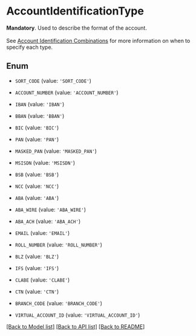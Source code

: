 # AccountIdentificationType

__Mandatory__. Used to describe the format of the account.<br><br> See [Account Identification Combinations](https://docs.yapily.com/pages/key-concepts/payments/payment-execution/intro-to-payment-execution/#account-identifications-combinations) for more information on when to specify each type.

## Enum

* `SORT_CODE` (value: `'SORT_CODE'`)

* `ACCOUNT_NUMBER` (value: `'ACCOUNT_NUMBER'`)

* `IBAN` (value: `'IBAN'`)

* `BBAN` (value: `'BBAN'`)

* `BIC` (value: `'BIC'`)

* `PAN` (value: `'PAN'`)

* `MASKED_PAN` (value: `'MASKED_PAN'`)

* `MSISDN` (value: `'MSISDN'`)

* `BSB` (value: `'BSB'`)

* `NCC` (value: `'NCC'`)

* `ABA` (value: `'ABA'`)

* `ABA_WIRE` (value: `'ABA_WIRE'`)

* `ABA_ACH` (value: `'ABA_ACH'`)

* `EMAIL` (value: `'EMAIL'`)

* `ROLL_NUMBER` (value: `'ROLL_NUMBER'`)

* `BLZ` (value: `'BLZ'`)

* `IFS` (value: `'IFS'`)

* `CLABE` (value: `'CLABE'`)

* `CTN` (value: `'CTN'`)

* `BRANCH_CODE` (value: `'BRANCH_CODE'`)

* `VIRTUAL_ACCOUNT_ID` (value: `'VIRTUAL_ACCOUNT_ID'`)

[[Back to Model list]](../README.md#documentation-for-models) [[Back to API list]](../README.md#documentation-for-api-endpoints) [[Back to README]](../README.md)


